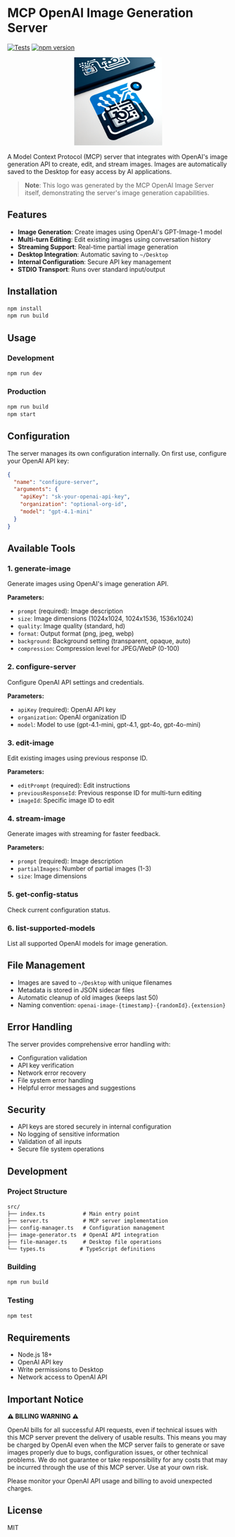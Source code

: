 # MCP OpenAI Image Generation Server

[![Tests](https://github.com/AiondaDotCom/mcp-openai-image/actions/workflows/test.yml/badge.svg)](https://github.com/AiondaDotCom/mcp-openai-image/actions/workflows/test.yml)
[![npm version](https://badge.fury.io/js/@aiondadotcom%2Fmcp-openai-image.svg)](https://badge.fury.io/js/@aiondadotcom%2Fmcp-openai-image)

<div align="center">
  <img src="logo.png" alt="MCP OpenAI Image Server Logo" width="200" height="200">
</div>

A Model Context Protocol (MCP) server that integrates with OpenAI's image generation API to create, edit, and stream images. Images are automatically saved to the Desktop for easy access by AI applications.

> **Note**: This logo was generated by the MCP OpenAI Image Server itself, demonstrating the server's image generation capabilities.

## Features

- **Image Generation**: Create images using OpenAI's GPT-Image-1 model
- **Multi-turn Editing**: Edit existing images using conversation history
- **Streaming Support**: Real-time partial image generation
- **Desktop Integration**: Automatic saving to `~/Desktop`
- **Internal Configuration**: Secure API key management
- **STDIO Transport**: Runs over standard input/output

## Installation

```bash
npm install
npm run build
```

## Usage

### Development
```bash
npm run dev
```

### Production
```bash
npm run build
npm start
```

## Configuration

The server manages its own configuration internally. On first use, configure your OpenAI API key:

```json
{
  "name": "configure-server",
  "arguments": {
    "apiKey": "sk-your-openai-api-key",
    "organization": "optional-org-id",
    "model": "gpt-4.1-mini"
  }
}
```

## Available Tools

### 1. generate-image
Generate images using OpenAI's image generation API.

**Parameters:**
- `prompt` (required): Image description
- `size`: Image dimensions (1024x1024, 1024x1536, 1536x1024)
- `quality`: Image quality (standard, hd)
- `format`: Output format (png, jpeg, webp)
- `background`: Background setting (transparent, opaque, auto)
- `compression`: Compression level for JPEG/WebP (0-100)

### 2. configure-server
Configure OpenAI API settings and credentials.

**Parameters:**
- `apiKey` (required): OpenAI API key
- `organization`: OpenAI organization ID
- `model`: Model to use (gpt-4.1-mini, gpt-4.1, gpt-4o, gpt-4o-mini)

### 3. edit-image
Edit existing images using previous response ID.

**Parameters:**
- `editPrompt` (required): Edit instructions
- `previousResponseId`: Previous response ID for multi-turn editing
- `imageId`: Specific image ID to edit

### 4. stream-image
Generate images with streaming for faster feedback.

**Parameters:**
- `prompt` (required): Image description
- `partialImages`: Number of partial images (1-3)
- `size`: Image dimensions

### 5. get-config-status
Check current configuration status.

### 6. list-supported-models
List all supported OpenAI models for image generation.

## File Management

- Images are saved to `~/Desktop` with unique filenames
- Metadata is stored in JSON sidecar files
- Automatic cleanup of old images (keeps last 50)
- Naming convention: `openai-image-{timestamp}-{randomId}.{extension}`

## Error Handling

The server provides comprehensive error handling with:
- Configuration validation
- API key verification
- Network error recovery
- File system error handling
- Helpful error messages and suggestions

## Security

- API keys are stored securely in internal configuration
- No logging of sensitive information
- Validation of all inputs
- Secure file system operations

## Development

### Project Structure
```
src/
├── index.ts            # Main entry point
├── server.ts           # MCP server implementation
├── config-manager.ts   # Configuration management
├── image-generator.ts  # OpenAI API integration
├── file-manager.ts     # Desktop file operations
└── types.ts           # TypeScript definitions
```

### Building
```bash
npm run build
```

### Testing
```bash
npm test
```

## Requirements

- Node.js 18+
- OpenAI API key
- Write permissions to Desktop
- Network access to OpenAI API

## Important Notice

**⚠️ BILLING WARNING ⚠️**

OpenAI bills for all successful API requests, even if technical issues with this MCP server prevent the delivery of usable results. This means you may be charged by OpenAI even when the MCP server fails to generate or save images properly due to bugs, configuration issues, or other technical problems. We do not guarantee or take responsibility for any costs that may be incurred through the use of this MCP server. Use at your own risk.

Please monitor your OpenAI API usage and billing to avoid unexpected charges.

## License

MIT